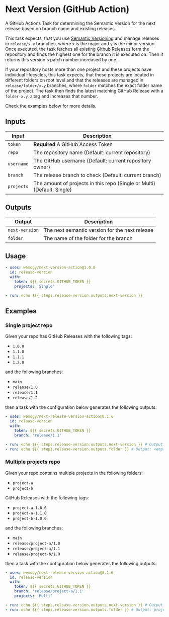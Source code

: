 # Next Version (GitHub Action)

A GitHub Actions Task for determining the Semantic Version for the next release based on branch name and existing releases.

This task expects, that you use [Semantic Versioning](https://semver.org/) and manage releases in `release/x.y` branches, where `x` is the major and `y` is the minor version. Once executed, the task fetches all existing Github Releases form the repository and finds the highest one for the branch it is executed on. Then it returns this version's patch number increased by one.

If your repository hosts more than one project and these projects have individual lifecycles, this task expects, that these projects are located in different folders on root level and that the releases are managed in `release/folder/x.y` branches, where `folder` matches the exact folder name of the project. The task then finds the latest matching GitHub Release with a `folder-x.y.z` tag and increases that number.

Check the examples below for more details.

## Inputs

| Input | Description |
|-|-|
| `token` | **Required** A GitHub Access Token |
| `repo` | The repository name (Default: current repository) |
| `username` | The GitHub username (Default: current repository owner) |
| `branch` | The release branch to check (Default: current branch) |
| `projects` | The amount of projects in this repo (Single or Multi) (Default: Single) |

## Outputs

| Output | Description |
|-|-|
| `next-version` | The next semantic version for the next release |
| `folder` | The name of the folder for the branch |

## Usage

```yaml
- uses: wemogy/next-version-action@1.0.0
  id: release-version
  with:
    token: ${{ secrets.GITHUB_TOKEN }}
    projects: 'Single'

- run: echo ${{ steps.release-version.outputs.next-version }}
```

## Examples

### Single project repo

Given your repo has GitHub Releases with the following tags:

- `1.0.0`
- `1.1.0`
- `1.1.1`
- `1.2.0`

and the following branches:

- `main`
- `release/1.0`
- `release/1.1`
- `release/1.2`

then a task with the configuration below generates the following outputs:

```yaml
- uses: wemogy/next-release-version-action@0.1.6
  id: release-version
  with:
    token: ${{ secrets.GITHUB_TOKEN }}
    branch: 'release/1.1'

- run: echo ${{ steps.release-version.outputs.next-version }} # Output: 1.1.2
- run: echo ${{ steps.release-version.outputs.folder }} # Output: <empty>
```

### Multiple projects repo

Given your repo contains multiple projects in the following folders:

- `project-a`
- `project-b`

GitHub Releases with the following tags:

- `project-a-1.0.0`
- `project-a-1.1.0`
- `project-b-1.0.0`

and the following branches:

- `main`
- `release/project-a/1.0`
- `release/project-a/1.1`
- `release/project-b/1.0`

then a task with the configuration below generates the following outputs:

```yaml
- uses: wemogy/next-release-version-action@0.1.6
  id: release-version
  with:
    token: ${{ secrets.GITHUB_TOKEN }}
    branch: 'release/project-a/1.1'
    projects: 'Multi'

- run: echo ${{ steps.release-version.outputs.next-version }} # Output: 1.1.1
- run: echo ${{ steps.release-version.outputs.folder }} # Output: project-a
```
